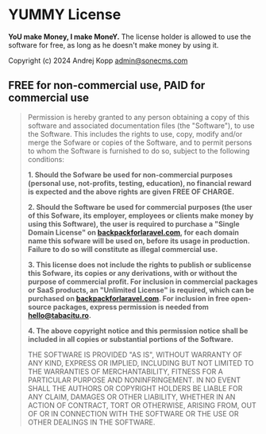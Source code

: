 # YUMMY License

**YoU make Money, I make MoneY.** The license holder is allowed to use the software for free, as long as he doesn't make money by using it.

Copyright (c) 2024 Andrej Kopp <admin@sonecms.com>

## FREE for non-commercial use, PAID for commercial use

> Permission is hereby granted to any person obtaining a copy of this software 
> and associated documentation files (the "Software"), to use the Software. 
> This includes the rights to use, copy, modify and/or merge the Sofware 
> or copies of the Software, and to permit persons to whom the Software is 
> furnished to do so, subject to the following conditions:
>
> **1. Should the Sofware be used for non-commercial purposes (personal use, not-profits,
> testing, education), no financial reward is expected and the above rights are given FREE OF CHARGE.**
>
> **2. Should the Software be used for commercial purposes (the user of this Sofware, 
> its employer, employees or clients make money by using this Software), the user is 
> required to purchase a "Single Domain License" on [backpackforlaravel.com](https://backpackforlaravel.com), for each
> domain name this sofware will be used on, before its usage in production.
> Failure to do so will constitute as illegal commercial use.**
> 
> **3. This license does not include the rights to publish or sublicense
> this Sofware, its copies or any derivations, with or without the purpose of commercial profit. 
> For inclusion in commercial packages or SaaS products, an "Unlimited License" is required, which can be purchased on [backpackforlaravel.com](https://backpackforlaravel.com). For inclusion in free open-source packages, express permission is needed from <hello@tabacitu.ro>.**
>
> **4. The above copyright notice and this permission notice shall be included in
> all copies or substantial portions of the Software.**
>
> THE SOFTWARE IS PROVIDED "AS IS", WITHOUT WARRANTY OF ANY KIND, EXPRESS OR
> IMPLIED, INCLUDING BUT NOT LIMITED TO THE WARRANTIES OF MERCHANTABILITY,
> FITNESS FOR A PARTICULAR PURPOSE AND NONINFRINGEMENT. IN NO EVENT SHALL THE
> AUTHORS OR COPYRIGHT HOLDERS BE LIABLE FOR ANY CLAIM, DAMAGES OR OTHER
> LIABILITY, WHETHER IN AN ACTION OF CONTRACT, TORT OR OTHERWISE, ARISING FROM,
> OUT OF OR IN CONNECTION WITH THE SOFTWARE OR THE USE OR OTHER DEALINGS IN
> THE SOFTWARE.
